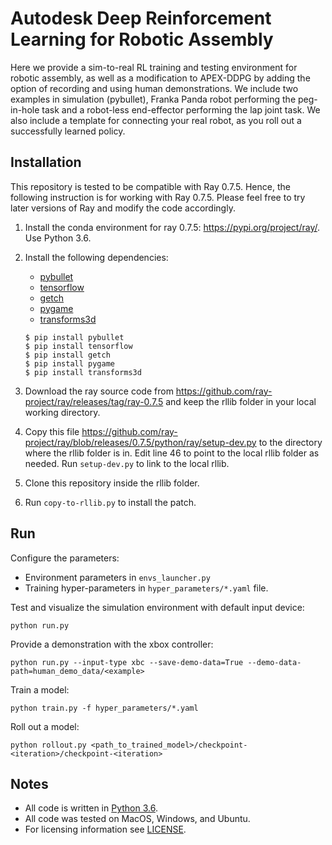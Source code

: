 # Autodesk Deep Reinforcement Learning for Robotic Assembly

Here we provide a sim-to-real RL training and testing environment for robotic assembly, as well as a modification to APEX-DDPG by adding the option of recording and using human demonstrations. We include two examples in simulation (pybullet), Franka Panda robot performing the peg-in-hole task and a robot-less end-effector performing the lap joint task. We also include a template for connecting your real robot, as you roll out a successfully learned policy. 

## Installation

This repository is tested to be compatible with Ray 0.7.5. Hence, the following instruction is for working with Ray 0.7.5. Please feel free to try later versions of Ray and modify the code accordingly.<br> 

1. Install the conda environment for ray 0.7.5: https://pypi.org/project/ray/. Use Python 3.6.
2. Install the following dependencies:
    * [pybullet](https://pypi.org/project/pybullet/)
    * [tensorflow](https://pypi.org/project/tensorflow/)
    * [getch](https://pypi.org/project/getch/)
    * [pygame](https://pypi.org/project/pygame/)
    * [transforms3d](https://pypi.org/project/transforms3d/)
    
    ```
    $ pip install pybullet
    $ pip install tensorflow
    $ pip install getch
    $ pip install pygame
    $ pip install transforms3d
     ```
3. Download the ray source code from https://github.com/ray-project/ray/releases/tag/ray-0.7.5 and keep the rllib folder in your local working directory.
4. Copy this file https://github.com/ray-project/ray/blob/releases/0.7.5/python/ray/setup-dev.py to the directory where the rllib folder is in. Edit line 46 to point to the local rllib folder as needed.  Run `setup-dev.py` to link to the local rllib. 
5. Clone this repository inside the rllib folder.
6. Run `copy-to-rllib.py` to install the patch. 

## Run

Configure the parameters:
- Environment parameters in `envs_launcher.py`
- Training hyper-parameters in `hyper_parameters/*.yaml` file.

Test and visualize the simulation environment with default input device:
```
python run.py 
```

Provide a demonstration with the xbox controller:

```
python run.py --input-type xbc --save-demo-data=True --demo-data-path=human_demo_data/<example>
```

Train a model:

```
python train.py -f hyper_parameters/*.yaml
```

Roll out a model:

```
python rollout.py <path_to_trained_model>/checkpoint-<iteration>/checkpoint-<iteration>
```

## Notes

- All code is written in [Python 3.6](https://www.python.org/).
- All code was tested on MacOS, Windows, and Ubuntu.
- For licensing information see [LICENSE](LICENSE.md).